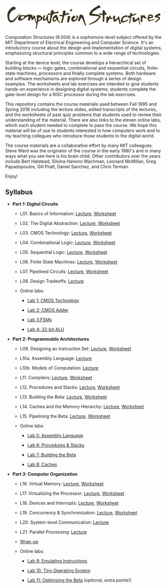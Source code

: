 <p align="center"><img src="course_in_a_box/title.png"/></p>

Computation Structures (6.004) is a sophomore-level subject offered by
the MIT Department of Electrical Engineering and Computer Science.
It's an introductory course about the design and implementation of
digital systems, emphasizing structural principles common to a wide
range of technologies.

Starting at the device level, the course develops a hierarchical set
of building blocks — logic gates, combinational and sequential
circuits, finite-state machines, processors and finally complete
systems. Both hardware and software mechanisms are explored through a
series of design examples. The worksheets and lab exercises are
intended to give students hands-on experience in designing digital
systems; students complete the gate-level design for a RISC processor
during the lab exercises.

This repository contains the course materials used between Fall 1995
and Spring 2018 including the lecture slides, edited transcripts of
the lectures, and the worksheets of past quiz problems that students
used to review their understanding of the material.  There are also
links to the eleven online labs, which each student needed to complete
to pass the course.  We hope this material will be of use to students
interested in how computers work and to my teaching collegues who
introduce those students to the digital world.

The course materials are a collaborative effort by many MIT
colleagues.  Steve Ward was the originator of the course in the early
1980's and in many ways what you see here is his brain child.  Other
contributors over the years include Bert Halstead, Silvina Hanono
Wachman, Leonard McMillan, Greg Papadopoulos, Gill Pratt, Daniel
Sanchez, and Chris Terman.

Enjoy!

## Syllabus

* **Part 1: Digital Circuits**

  * L01. Basics of Information: <a href="lectures/L01_Basics_of_Information.md">Lecture</a>, <a href="worksheets/pdfs/L01_worksheet.pdf">Worksheet</a>

  * L02. The Digital Abstraction: <a href="lectures/L02_The_Digital_Abstraction.md">Lecture</a>, <a href="worksheets/pdfs/L02_worksheet.pdf">Worksheet</a>

  * L03. CMOS Technology: <a href="lectures/L03_CMOS_Technology.md">Lecture</a>, <a href="worksheets/pdfs/L03_worksheet.pdf">Worksheet</a>

  * L04. Combinational Logic: <a href="lectures/L04_Combinational_Logic.md">Lecture</a>, <a href="worksheets/pdfs/L04_worksheet.pdf">Worksheet</a>

  * L05. Sequential Logic: <a href="lectures/L05_Sequential_Logic.md">Lecture</a>, <a href="worksheets/pdfs/L05_worksheet.pdf">Worksheet</a>

  * L06. Finite State Machines: <a href="lectures/L06_Finite_State_Machines.md">Lecture</a>, <a href="worksheets/pdfs/L06_worksheet.pdf">Worksheet</a>

  * L07. Pipelined Circuits: <a href="lectures/L07_Pipelined_Circuits.md">Lecture</a>, <a href="worksheets/pdfs/L07_worksheet.pdf">Worksheet</a>

  * L08. Design Tradeoffs: <a href="lectures/L08_Design_Tradeoffs.md">Lecture</a>

  * Online labs:

    * <a href="https://raw.githack.com/computation-structures/course/main/labs/lab1_cmos/lab.html">Lab 1: CMOS Technology</a>

    * <a href="https://raw.githack.com/computation-structures/course/main/labs/lab2_adder/lab.html">Lab 2: CMOS Adder</a>

    * <a href="https://raw.githack.com/computation-structures/course/main/labs/lab3_fsm/lab.html">Lab 3:FSMs</a>

    * <a href="https://raw.githack.com/computation-structures/course/main/labs/lab4_alu/lab.html">Lab 4: 32-bit ALU</a>

* **Part 2: Programmable Architectures**

  * L09. Designing an Instruction Set: <a href="lectures/L09_Designing_an_Instruction_Set.md">Lecture</a>, <a href="worksheets/pdfs/L09_worksheet.pdf">Worksheet</a>

  * L10a. Assembly Language: <a href="lectures/L10a_Assembly_Language.md">Lecture</a>

  * L10b. Models of Computation: <a href="lectures/L10b_Models_of_Computation.md">Lecture</a>

  * L11. Compilers: <a href="lectures/L11_Compilers.md">Lecture</a>, <a href="worksheets/pdfs/L11_worksheet.pdf">Worksheet</a>

  * L12. Procedures and Stacks: <a href="lectures/L12_Procedures_and_Stacks.md">Lecture</a>, <a href="worksheets/pdfs/L12_worksheet.pdf">Worksheet</a>

  * L13. Building the Beta: <a href="lectures/L13_Building_the_Beta.md">Lecture</a>, <a href="worksheets/pdfs/L13_worksheet.pdf">Worksheet</a>

  * L14. Caches and the Memory Hierarchy: <a href="lectures/L14_Caches_and_the_Memory_Hierarchy.md">Lecture</a>, <a href="worksheets/pdfs/L14_worksheet.pdf">Worksheet</a>

  * L15. Pipelining the Beta: <a href="lectures/L15_Pipelining_the_Beta.md">Lecture</a>, <a href="worksheets/pdfs/L15_worksheet.pdf">Worksheet</a>

  * Online labs:

    * <a href="https://raw.githack.com/computation-structures/course/main/labs/lab5_assembly/lab.html">Lab 5: Assembly Language</a>

    * <a href="https://raw.githack.com/computation-structures/course/main/labs/lab6_procedures/lab.html">Lab 6: Procedures &amp; Stacks</a>

    * <a href="https://raw.githack.com/computation-structures/course/main/labs/lab7_beta/lab.html">Lab 7: Building the Beta</a>

    * <a href="https://raw.githack.com/computation-structures/course/main/labs/lab8_caches/lab.html">Lab 8: Caches</a>

* **Part 3: Computer Organization**

  * L16. Virtual Memory: <a href="lectures/L16_Virtual_Memory.md">Lecture</a>, <a href="worksheets/pdfs/L16_worksheet.pdf">Worksheet</a>

  * L17. Virtualizing the Processor: <a href="lectures/L17_Virtualizing_the_Processor.md">Lecture</a>, <a href="worksheets/pdfs/L17_worksheet.pdf">Worksheet</a>

  * L18. Devices and Interrupts: <a href="lectures/L18_Devices_and_Interrupts.md">Lecture</a>, <a href="worksheets/pdfs/L18_worksheet.pdf">Worksheet</a>

  * L19. Concurrency & Synchronization: <a href="lectures/L19_Concurrency_and_Synchronization.md">Lecture</a>, <a href="worksheets/pdfs/L19_worksheet.pdf">Worksheet</a>

  * L20. System-level Communication: <a href="lectures/L20_System_level_Communication.md">Lecture</a>

  * L21. Parallel Processing: <a href="lectures/L21_Parallel_Processing.md">Lecture</a>

  * <a href="lectures/Wrap_up.md">Wrap-up</a>

  * Online labs:

    * <a href="https://raw.githack.com/computation-structures/course/main/labs/lab9_assembly/lab.html">Lab 9: Emulating Instructions</a>

    * <a href="https://raw.githack.com/computation-structures/course/main/labs/lab10_tinyos/lab.html">Lab 10: Tiny Operating System</a>

    * <a href="https://raw.githack.com/computation-structures/course/main/labs/lab11_design_project/lab.html">Lab 11: Optimizing the Beta</a> (optional, extra points!)
